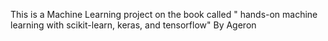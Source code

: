 This is a Machine Learning project on the book called " hands-on machine learning with scikit-learn, keras, and tensorflow" By Ageron


